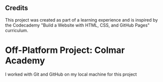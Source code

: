 ## Credits

This project was created as part of a learning experience and is inspired by the Codecademy "Build a Website with HTML, CSS, and GitHub Pages" curriculum.

# Off-Platform Project: Colmar Academy

I worked with Git and GitHub on my local machine for this project
